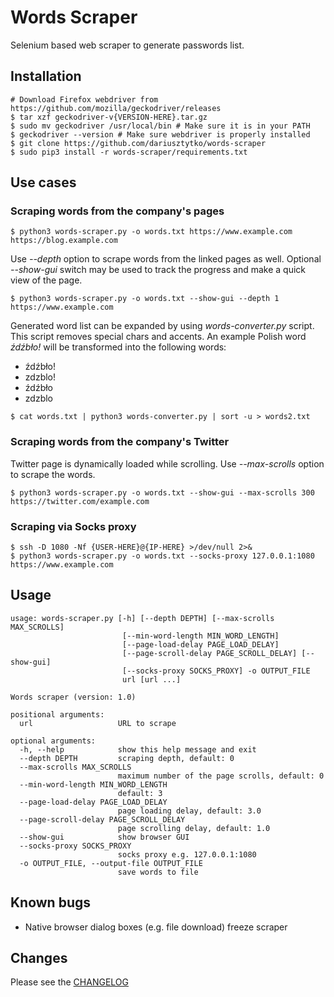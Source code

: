 # Words Scraper
Selenium based web scraper to generate passwords list.

## Installation
```
# Download Firefox webdriver from https://github.com/mozilla/geckodriver/releases
$ tar xzf geckodriver-v{VERSION-HERE}.tar.gz
$ sudo mv geckodriver /usr/local/bin # Make sure it is in your PATH
$ geckodriver --version # Make sure webdriver is properly installed
$ git clone https://github.com/dariusztytko/words-scraper
$ sudo pip3 install -r words-scraper/requirements.txt
```

## Use cases

### Scraping words from the company's pages

```
$ python3 words-scraper.py -o words.txt https://www.example.com https://blog.example.com
```
Use *--depth* option to scrape words from the linked pages as well.
Optional *--show-gui* switch may be used to track the progress and make a quick view of the page.
```shell script
$ python3 words-scraper.py -o words.txt --show-gui --depth 1 https://www.example.com
```

Generated word list can be expanded by using *words-converter.py* script.
This script removes special chars and accents.
An example Polish word *źdźbło!* will be transformed into the following words:
* źdźbło!
* zdzblo!
* źdźbło
* zdzblo
```
$ cat words.txt | python3 words-converter.py | sort -u > words2.txt
```

### Scraping words from the company's Twitter
Twitter page is dynamically loaded while scrolling.
Use *--max-scrolls* option to scrape the words.
```shell script
$ python3 words-scraper.py -o words.txt --show-gui --max-scrolls 300 https://twitter.com/example.com
```

### Scraping via Socks proxy
```
$ ssh -D 1080 -Nf {USER-HERE}@{IP-HERE} >/dev/null 2>&
$ python3 words-scraper.py -o words.txt --socks-proxy 127.0.0.1:1080 https://www.example.com
```

## Usage
```
usage: words-scraper.py [-h] [--depth DEPTH] [--max-scrolls MAX_SCROLLS]
                         [--min-word-length MIN_WORD_LENGTH]
                         [--page-load-delay PAGE_LOAD_DELAY]
                         [--page-scroll-delay PAGE_SCROLL_DELAY] [--show-gui]
                         [--socks-proxy SOCKS_PROXY] -o OUTPUT_FILE
                         url [url ...]

Words scraper (version: 1.0)

positional arguments:
  url                   URL to scrape

optional arguments:
  -h, --help            show this help message and exit
  --depth DEPTH         scraping depth, default: 0
  --max-scrolls MAX_SCROLLS
                        maximum number of the page scrolls, default: 0
  --min-word-length MIN_WORD_LENGTH
                        default: 3
  --page-load-delay PAGE_LOAD_DELAY
                        page loading delay, default: 3.0
  --page-scroll-delay PAGE_SCROLL_DELAY
                        page scrolling delay, default: 1.0
  --show-gui            show browser GUI
  --socks-proxy SOCKS_PROXY
                        socks proxy e.g. 127.0.0.1:1080
  -o OUTPUT_FILE, --output-file OUTPUT_FILE
                        save words to file
```

## Known bugs
* Native browser dialog boxes (e.g. file download) freeze scraper

## Changes
Please see the [CHANGELOG](CHANGELOG)
